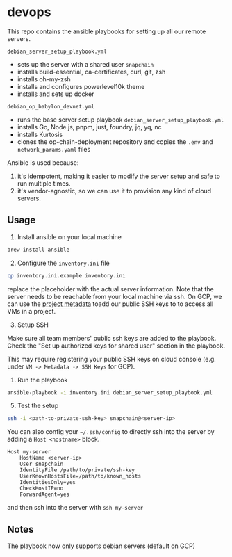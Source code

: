 # devops

This repo contains the ansible playbooks for setting up all our remote servers.

`debian_server_setup_playbook.yml`
- sets up the server with a shared user `snapchain`
- installs build-essential, ca-certificates, curl, git, zsh
- installs oh-my-zsh
- installs and configures powerlevel10k theme
- installs and sets up docker

`debian_op_babylon_devnet.yml`
- runs the base server setup playbook `debian_server_setup_playbook.yml`
- installs Go, Node.js, pnpm, just, foundry, jq, yq, nc
- installs Kurtosis
- clones the op-chain-deployment repository and copies the `.env` and `network_params.yaml` files

Ansible is used because:

1. it's idempotent, making it easier to modify the server setup and safe to run multiple times.
2. it's vendor-agnostic, so we can use it to provision any kind of cloud servers.

## Usage

1. Install ansible on your local machine

```bash
brew install ansible
```

2. Configure the `inventory.ini` file

```bash
cp inventory.ini.example inventory.ini
```

replace the placeholder with the actual server information. Note that the server needs to be reachable from your local machine via ssh. On GCP, we can use the [project metadata](https://cloud.google.com/compute/docs/connect/add-ssh-keys#add_ssh_keys_to_project_metadata) toadd our public SSH keys to to access all VMs in a project.

3. Setup SSH

Make sure all team members' public ssh keys are added to the playbook. Check the "Set up authorized keys for shared user" section in the playbook.

This may require registering your public SSH keys on cloud console (e.g. under `VM -> Metadata -> SSH Keys` for GCP).

1. Run the playbook

```bash
ansible-playbook -i inventory.ini debian_server_setup_playbook.yml
```

5. Test the setup

```bash
ssh -i <path-to-private-ssh-key> snapchain@<server-ip>
```

You can also config your `~/.ssh/config` to directly ssh into the server by adding a `Host <hostname>` block.

```
Host my-server
    HostName <server-ip>
    User snapchain
    IdentityFile /path/to/private/ssh-key
    UserKnownHostsFile=/path/to/known_hosts
    IdentitiesOnly=yes
    CheckHostIP=no
    ForwardAgent=yes
```

and then ssh into the server with `ssh my-server`

## Notes

The playbook now only supports debian servers (default on GCP)
